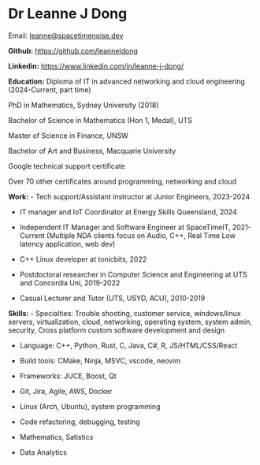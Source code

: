 # Dr Leanne J Dong

Email: leanne@spacetimenoise.dev

**Github:** https://github.com/leannejdong

**Linkedin:** https://www.linkedin.com/in/leanne-j-dong/

**Education:** Diploma of IT in advanced networking and cloud engineering (2024-Current, part time)

PhD in Mathematics, Sydney University (2018)

Bachelor of Science in Mathematics (Hon 1, Medal), UTS

Master of Science in Finance, UNSW

Bachelor of Art and Business, Macquarie University

Google technical support certificate

Over 70 other certificates around programming, networking and cloud

**Work:** - Tech support/Assistant instructor at Junior Engineers, 2023-2024

- IT manager and IoT Coordinator at Energy Skills Queensland, 2024

- Independent IT Manager and Software Engineer at SpaceTimeIT, 2021-Current 
        (Multiple NDA clients focus on Audio, C++,  Real Time Low latency application, web dev)

- C++ Linux developer at tonicbits, 2022

- Postdoctoral researcher in Computer Science and Engineering at UTS and Concordia Uni, 2019-2022

- Casual Lecturer and Tutor (UTS, USYD, ACU), 2010-2019


**Skills:** - Specialties: Trouble shooting, customer service, windows/linux servers, virtualization, cloud, networking, operating system, system admin, security, Cross platform custom software development and design

- Language: C++, Python, Rust, C, Java, C#, R, JS/HTML/CSS/React

- Build tools: CMake, Ninja, MSVC, vscode, neovim

- Frameworks: JUCE, Boost, Qt

- Git, Jira, Agile, AWS, Docker

- Linux (Arch, Ubuntu), system programming

- Code refactoring, debugging, testing

- Mathematics, Satistics

- Data Analytics

